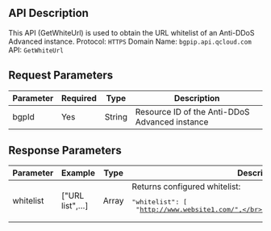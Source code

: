 ## API Description
This API (GetWhiteUrl) is used to obtain the URL whitelist of an Anti-DDoS Advanced instance.
Protocol: `HTTPS`
Domain Name: `bgpip.api.qcloud.com`
API: `GetWhiteUrl`

## Request Parameters

| Parameter | Required | Type | Description |
|---------|---------|---------|---------|
| bgpId | Yes | String | Resource ID of the Anti-DDoS Advanced instance |

## Response Parameters

| Parameter | Example | Type | Description |
|---------|---------|---------|---------|
| whitelist | ["URL list",…] | Array | Returns configured whitelist:<pre>"whitelist": [</br> "http://www.website1.com/",</br>"http://www.website2.com/"</br>]</pre> |

